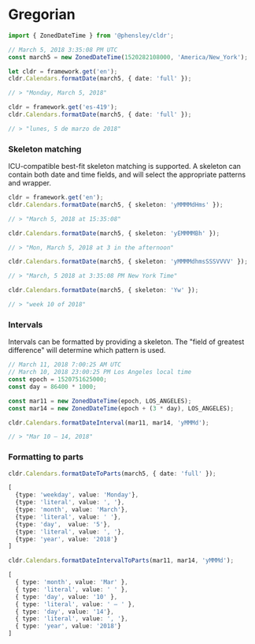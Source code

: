 # Gregorian

```typescript
import { ZonedDateTime } from '@phensley/cldr';

// March 5, 2018 3:35:08 PM UTC
const march5 = new ZonedDateTime(1520282108000, 'America/New_York');

let cldr = framework.get('en');
cldr.Calendars.formatDate(march5, { date: 'full' });

// > "Monday, March 5, 2018"

cldr = framework.get('es-419');
cldr.Calendars.formatDate(march5, { date: 'full' });

// > "lunes, 5 de marzo de 2018"
```

### Skeleton matching

ICU-compatible best-fit skeleton matching is supported. A skeleton can contain both date and time
fields, and will select the appropriate patterns and wrapper.

```typescript
cldr = framework.get('en');
cldr.Calendars.formatDate(march5, { skeleton: 'yMMMMdHms' });

// > "March 5, 2018 at 15:35:08"

cldr.Calendars.formatDate(march5, { skeleton: 'yEMMMMBh' });

// > "Mon, March 5, 2018 at 3 in the afternoon"

cldr.Calendars.formatDate(march5, { skeleton: 'yMMMMdhmsSSSVVVV' });

// > "March, 5 2018 at 3:35:08 PM New York Time"

cldr.Calendars.formatDate(march5, { skeleton: 'Yw' });

// > "week 10 of 2018"
```

### Intervals

Intervals can be formatted by providing a skeleton. The "field of greatest difference" will determine which pattern
is used.

```typescript
// March 11, 2018 7:00:25 AM UTC
// March 10, 2018 23:00:25 PM Los Angeles local time
const epoch = 1520751625000;
const day = 86400 * 1000;

const mar11 = new ZonedDateTime(epoch, LOS_ANGELES);
const mar14 = new ZonedDateTime(epoch + (3 * day), LOS_ANGELES);

cldr.Calendars.formatDateInterval(mar11, mar14, 'yMMMd');

// > "Mar 10 – 14, 2018"
```

### Formatting to parts

```typescript
cldr.Calendars.formatDateToParts(march5, { date: 'full' });

[
  {type: 'weekday', value: 'Monday'},
  {type: 'literal', value: ', '},
  {type: 'month', value: 'March'},
  {type: 'literal', value: ' '},
  {type: 'day',  value: '5'},
  {type: 'literal', value: ', '},
  {type: 'year', value: '2018'}
]
```

```typescript
cldr.Calendars.formatDateIntervalToParts(mar11, mar14, 'yMMMd');

[
  { type: 'month', value: 'Mar' },
  { type: 'literal', value: ' ' },
  { type: 'day', value: '10' },
  { type: 'literal', value: ' – ' },
  { type: 'day', value: '14'},
  { type: 'literal', value: ', '},
  { type: 'year', value: '2018'}
]
```